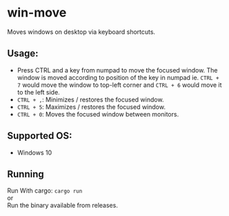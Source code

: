 # win-move
Moves windows on desktop via keyboard shortcuts.

## Usage:
- Press CTRL and a key from numpad to move the focused window. The window is moved according to position of the key in numpad ie. `CTRL + 7` would move the window to top-left corner and `CTRL + 6` would move it to the left side.
- `CTRL + ,`: Minimizes / restores the focused window.
- `CTRL + 5`: Maximizes / restores the focused window.
- `CTRL + 0`: Moves the focused window between monitors.

## Supported OS:
* Windows 10

## Running
Run With cargo: `cargo run`\
or\
Run the binary available from releases.
